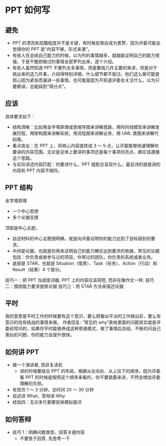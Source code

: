 # PPT 如何写

## 避免

- PPT 的漂亮和炫酷程度并不是关键，有时候反倒会成为累赘，因为评委可能会觉得你的 PPT 是“内容不够，形式来凑”。
- 有些人在总结自己能力的时候，以为列的事情越多，就越能证明自己的能力很强，于是干脆把做过的事情全部罗列出来，逐个介绍。
- 有些人虽然知道 PPT 不要列太多事情，而是要挑几件主要的来讲，但是对于挑出来的这几件事，介绍得特别详细，什么细节都不放过。他们这么做可能是担心因为紧张而漏讲一些事情，也可能是因为不知道评委会关注什么，以为只要都讲，总能踩到“得分点”。

## 应该

具体要求如下：

- 结构清晰：比如用金字塔原理或思维导图来讲解思路，用时间线模型来讲解发展历程，用架构图来讲解系统，用流程图来讲解业务，用 UML 类图来讲解代码等。
- 重点突出：在 PPT 上，将核心内容提炼成 3 ～ 5 点，让评委能够快速理解你要讲的内容范围。无论是总体上要讲的事项还是每个事项的亮点，都应该遵循这个思路。
- 与实际讲述内容匹配：你要讲什么，PPT 就配合呈现什么，最忌讳的就是讲的内容和 PPT 内容不相符。

## PPT 结构

金字塔原理

- 一个中心思想
- 多个论据支撑

顶部是中心主题，

- 自述材料的中心主题很明确，就是向评委证明你的能力达到了目标级别的要求。
- 中间是论据，也就是你用来证明自己的能力确实达到要求的依据，常见的论据包括：你负责或者参与过的项目，你带过的团队，你负责的系统或者业务。
- 底部是 STAR，也就是 Situation（情景）、Task（任务）、Action（行动）和 Result（结果）4 个部分。

技巧一：把 PPT 当成提词器; PPT 上的内容应该简短, 而非在像作文一样;
技巧二：围绕能力要求提炼论据
技巧三：用 STAR 方法来描述论据

## 平时

我的意思是平时工作的时候要有这个意识，要么把看似平淡的工作做出彩，要么有意识的找有挑战的事情来做。
作者回复: “常见的 why”表格里面的问题其实就是评委经常问的，如果你平时能够养成这种思维模式，做了事情后总结，不断的问自己类似的问题，你的能力会提升很快。

## 如何讲 PPT

- 做一个演讲者, 而非复读机
  - 讲的时候要结合 PPT 的布局，根据从左向右、从上往下的顺序。因为评委看 PPT 的时候是按照这个顺序来看的，你不要跳着来讲，不然会增加评委理解的负担。
- 有效页 1 ～ 3 分钟，总时间 20 ～ 30 分钟
- 自述讲 What，答辩讲 Why
- 经验四：无论多忙都要安排模拟面评

## 如何答辩

- 技巧 1：明确问题类型，回答关键内容
  - 不要急于回答, 先思考一下
